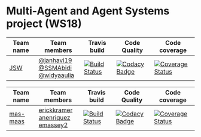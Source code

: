 # Multi-Agent and Agent Systems project (WS18)

| Team name | Team members | Travis build | Code Quality | Code coverage |
| --------| -------------| ------------ | ------------ | ------------- |
|[JSW](https://github.com/HBRS-MAAS/ws18-project-jsw) | [@janhavi19](https://github.com/janhavi19/)<br> [@SSMAbidi](https://github.com/ssmabidi/) <br> [@widyaaulia](https://github.com/widyaaulia/) | [![Build Status](https://travis-ci.org/HBRS-MAAS/ws18-project-jsw.svg?branch=master)](https://travis-ci.org/HBRS-MAAS/ws18-project-jsw) | [![Codacy Badge](https://api.codacy.com/project/badge/Grade/f30dbe2a3b6643d383ffa340370fe071)](https://www.codacy.com/app/ssmabidi/ws18-project-jsw?utm_source=github.com&amp;utm_medium=referral&amp;utm_content=HBRS-MAAS/ws18-project-jsw&amp;utm_campaign=Badge_Grade) | [![Coverage Status](https://coveralls.io/repos/github/HBRS-MAAS/ws18-project-jsw/badge.svg?branch=master)](https://coveralls.io/github/HBRS-MAAS/ws18-project-jsw?branch=master) |

| Team name | Team members | Travis build | Code Quality | Code coverage |
| --------| -------------| ------------ | ------------ | ------------- |
|[mas-maas](https://github.com/HBRS-MAAS/ws18-project-jsw) | [erickkramer](https://github.com/erickkramer)<br> [anenriquez](https://github.com/anenriquez) <br> [emassey2](https://github.com/emassey2) | [![Build Status](https://travis-ci.org/HBRS-MAAS/ws18-project-mas_maas.svg?branch=master)](https://travis-ci.org/HBRS-MAAS/ws18-project-mas_maas) | [![Codacy Badge](https://api.codacy.com/project/badge/Grade/1dc6be5861c74cdf92f44356da3b9ff6)](https://app.codacy.com/app/anenriquez/ws18-project-mas_maas?utm_source=github.com&utm_medium=referral&utm_content=HBRS-MAAS/ws18-project-mas_maas&utm_campaign=Badge_Grade_Dashboard)| [![Coverage Status](https://coveralls.io/repos/github/HBRS-MAAS/ws18-project-mas_maas/badge.svg?branch=master)](https://coveralls.io/github/HBRS-MAAS/ws18-project-mas_maas?branch=master)

